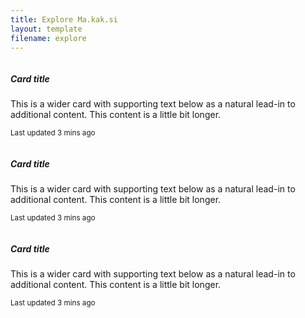```yaml
---
title: Explore Ma.kak.si
layout: template
filename: explore
--- 
```

<title>Explore Ma.kak.si</title>
<div class="card mb-12">
  <div class="row g-0">
    <div class="col-md-1">
      <img src="static/img/1.gif" class="img-fluid rounded-start" alt="">
    </div>
    <div class="col-md-9">
      <div class="card-body">
        <h5 class="card-title">Card title</h5>
        <p class="card-text">This is a wider card with supporting text below as a natural lead-in to additional content. This content is a little bit longer.</p>
        <p class="card-text"><small class="text-muted">Last updated 3 mins ago</small></p>
      </div>
    </div>
  </div>
</div>
<div class="card mb-3" style="max-width: 540px;">
  <div class="row g-0">
    <div class="col-md-4">
      <img src="static/img/1.gif" class="img-fluid rounded-start" alt="">
    </div>
    <div class="col-md-8">
      <div class="card-body">
        <h5 class="card-title">Card title</h5>
        <p class="card-text">This is a wider card with supporting text below as a natural lead-in to additional content. This content is a little bit longer.</p>
        <p class="card-text"><small class="text-muted">Last updated 3 mins ago</small></p>
      </div>
    </div>
  </div>
</div>
<div class="card mb-3" style="max-width: 540px;">
  <div class="row g-0">
    <div class="col-md-4">
      <img src="static/img/1.gif" class="img-fluid rounded-start" alt="">
    </div>
    <div class="col-md-8">
      <div class="card-body">
        <h5 class="card-title">Card title</h5>
        <p class="card-text">This is a wider card with supporting text below as a natural lead-in to additional content. This content is a little bit longer.</p>
        <p class="card-text"><small class="text-muted">Last updated 3 mins ago</small></p>
      </div>
    </div>
  </div>
</div>